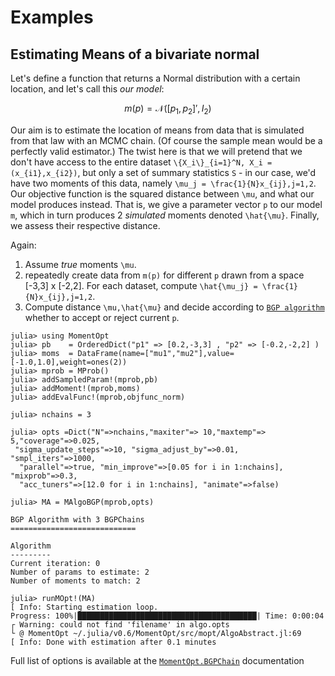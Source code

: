 # Examples


## Estimating Means of a bivariate normal


Let's define a function that returns a Normal distribution with a certain location, and let's call this *our model*:

```math
m(p) = \mathcal{N}\left( [p_1,p_2]' , I_2 \right)
```

Our aim is to estimate the location of means from data that is simulated from that law with an MCMC chain. (Of course the sample mean would be a perfectly valid estimator.) The twist here is that we will pretend that we don't have access to the entire dataset ``\{X_i\}_{i=1}^N, X_i = (x_{i1},x_{i2})``, but only a set of summary statistics ``S`` - in our case, we'd have two moments of this data, namely ``\mu_j = \frac{1}{N}x_{ij},j=1,2``. Our objective function is the squared distance between ``\mu``, and what our model produces instead. That is, we give a parameter vector ``p`` to our model ``m``, which in turn produces 2 *simulated* moments denoted ``\hat{\mu}``. Finally, we assess their respective distance.

Again: 

1. Assume *true* moments ``\mu``.
1. repeatedly create data from ``m(p)`` for different ``p`` drawn from a space [-3,3] x [-2,2]. For each dataset, compute ``\hat{\mu_j} = \frac{1}{N}x_{ij},j=1,2``.
1. Compute distance ``\mu,\hat{\mu}`` and decide according to [`BGP algorithm`](@ref) whether to accept or reject current ``p``. 

```julia-repl
julia> using MomentOpt
julia> pb    = OrderedDict("p1" => [0.2,-3,3] , "p2" => [-0.2,-2,2] )
julia> moms  = DataFrame(name=["mu1","mu2"],value=[-1.0,1.0],weight=ones(2))
julia> mprob = MProb() 
julia> addSampledParam!(mprob,pb) 
julia> addMoment!(mprob,moms) 
julia> addEvalFunc!(mprob,objfunc_norm)

julia> nchains = 3

julia> opts =Dict("N"=>nchains,"maxiter"=> 10,"maxtemp"=> 5,"coverage"=>0.025,
 "sigma_update_steps"=>10, "sigma_adjust_by"=>0.01, "smpl_iters"=>1000,
  "parallel"=>true, "min_improve"=>[0.05 for i in 1:nchains], "mixprob"=>0.3, 
  "acc_tuners"=>[12.0 for i in 1:nchains], "animate"=>false)

julia> MA = MAlgoBGP(mprob,opts)

BGP Algorithm with 3 BGPChains
============================

Algorithm
---------
Current iteration: 0
Number of params to estimate: 2
Number of moments to match: 2

julia> runMOpt!(MA)
[ Info: Starting estimation loop.
Progress: 100%|████████████████████████████████████████| Time: 0:00:04
┌ Warning: could not find 'filename' in algo.opts
└ @ MomentOpt ~/.julia/v0.6/MomentOpt/src/mopt/AlgoAbstract.jl:69
[ Info: Done with estimation after 0.1 minutes

```

Full list of options is available at the [`MomentOpt.BGPChain`](@ref) documentation